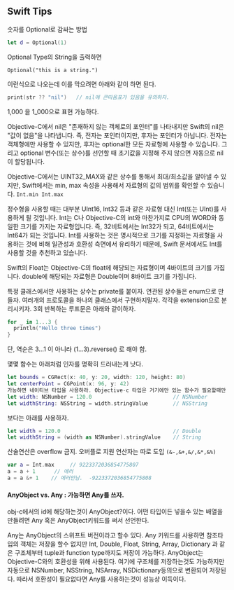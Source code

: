 



## Swift Tips

숫자를 Optional로 감싸는 방법
```swift
let d = Optional(1)
```

Optional Type의 String을 출력하면

`Optional("this is a string.")`

이런식으로 나오는데 이를 막으려면 아래와 같이 하면 된다.
```swift
print(str ?? "nil")   // nil에 큰따옴표가 있음을 유의하자.
```

1,000 을 1_000으로 표현 가능하다.

Objective-C에서 nil은 "존재하지 않는 객체로의 포인터"를 나타내지만 Swift의 nil은 "값이 없음"을 나타냅니다. 즉, 전자는 포인터이지만, 후자는 포인터가 아닙니다. 전자는 객체형에만 사용할 수 있지만, 후자는 optional한 모든 자료형에 사용할 수 있습니다. 그리고 optional 변수(또는 상수)를 선언할 때 초기값을 지정해 주지 않으면 자동으로 nil이 할당됩니다.

Objective-C에서는 UINT32_MAX와 같은 상수를 통해서 최대/최소값을 알아낼 수 있지만, Swift에서는 min, max 속성을 사용해서 자료형의 값의 범위를 확인할 수 있습니다.
`Int.min Int.max`

정수형을 사용할 때는 대부분 UInt16, Int32 등과 같은 자료형 대신 Int(또는 UInt)를 사용하게 될 것입니다. Int는 C나 Objective-C의 int와 마찬가지로 CPU의 WORD와 동일한 크기를 가지는 자료형입니다. 즉, 32비트에서는 Int32가 되고, 64비트에서는 Int64가 되는 것입니다. Int를 사용하는 것은 명시적으로 크기를 지정하는 자료형을 사용하는 것에 비해 일관성과 호환성 측면에서 유리하기 때문에, Swift 문서에서도 Int를 사용할 것을 추천하고 있습니다.

Swift의 Float는 Objective-C의 float에 해당되는 자료형이며 4바이트의 크기를 가집니다. double에 해당되는 자료형은 Double이며 8바이트 크기를 가집니다.

특정 클래스에서만 사용하는 상수는 private를 붙이자.
연관된 상수들은 enum으로 만들자.
 여러개의 프로토콜을 하나의 클래스에서 구현하지말자. 각각을 extension으로 분리시키자.
3회 반복하는 루프문은 아래와 같이하자.
```swift
for _ in 1...3 {
  println("Hello three times")
}
```

단, 역순은 3...1 이 아니라 (1...3).reverse() 로 해야 함.


몇몇 함수는 아래처럼 인자를 명확히 드러내는게 낫다.
```swift
let bounds = CGRect(x: 40, y: 20, width: 120, height: 80)
let centerPoint = CGPoint(x: 96, y: 42)
가능하면 네이티브 타입을 사용하라. Objective-c 타입은 거기에만 있는 함수가 필요할때만 사용.
let width: NSNumber = 120.0                          // NSNumber
let widthString: NSString = width.stringValue        // NSString
```
보다는 아래를 사용하자.
```swift
let width = 120.0                                    // Double
let widthString = (width as NSNumber).stringValue    // String 
```
산술연산은 overflow 금지. 오버플로 지원 연산자는 따로 도입 `(&-,&+,&/,&*,&%)`
```swift
var a = Int.max		// 9223372036854775807
a = a + 1      // 에러
a = a &+ 1    // 에러안남.  -9223372036854775808
```





#### AnyObject vs. Any : 가능하면 Any를 쓰자.
obj-c에서의 id에 해당하는것이 AnyObject?이다. 어떤 타입이든 넣을수 있는 배열을 만들려면 Any 혹은 AnyObject키워드를 써서 선언한다.

Any는 AnyObject의 스위프트 버전이라고 할수 있다. Any 키워드를 사용하면 참조타입의 객체는 저장을 할수 없지만 Int, Double, Float, String, Array, Dictionary 과 같은 구조체부터 tuple과 function type까지도 저장이 가능하다.
AnyObject는 Objective-C와의 호환성을 위해 사용된다. 여기에 구조체를 저장하는것도 가능하지만 자동으로 NSNumber, NSString, NSArray, NSDictionary등의으로 변환되어 저장된다. 따라서 호환성이 필요없다면 Any를 사용하는것이 성능상 이득이다.  

